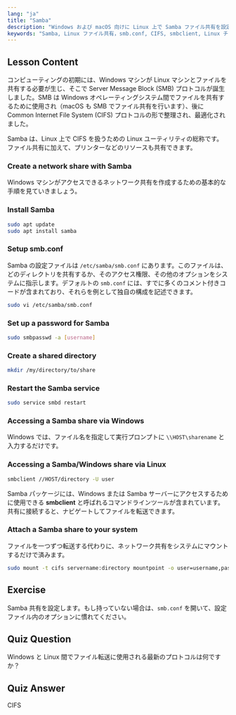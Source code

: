 ```yaml
---
lang: "ja"
title: "Samba"
description: "Windows および macOS 向けに Linux 上で Samba ファイル共有を設定する方法を学びます。この初心者向けガイドでは、インストール、設定、共有へのアクセスについて説明します。さあ、始めましょう！"
keywords: "Samba, Linux ファイル共有，smb.conf, CIFS, smbclient, Linux チュートリアル，初心者ガイド"
---
```


## Lesson Content

コンピューティングの初期には、Windows マシンが Linux マシンとファイルを共有する必要が生じ、そこで Server Message Block (SMB) プロトコルが誕生しました。SMB は Windows オペレーティングシステム間でファイルを共有するために使用され（macOS も SMB でファイル共有を行います）、後に Common Internet File System (CIFS) プロトコルの形で整理され、最適化されました。

Samba は、Linux 上で CIFS を扱うための Linux ユーティリティの総称です。ファイル共有に加えて、プリンターなどのリソースも共有できます。

### Create a network share with Samba

Windows マシンがアクセスできるネットワーク共有を作成するための基本的な手順を見ていきましょう。

### Install Samba

```bash
sudo apt update
sudo apt install samba
```

### Setup smb.conf

Samba の設定ファイルは `/etc/samba/smb.conf` にあります。このファイルは、どのディレクトリを共有するか、そのアクセス権限、その他のオプションをシステムに指示します。デフォルトの `smb.conf` には、すでに多くのコメント付きコードが含まれており、それらを例として独自の構成を記述できます。

```bash
sudo vi /etc/samba/smb.conf
```

### Set up a password for Samba

```bash
sudo smbpasswd -a [username]
```

### Create a shared directory

```bash
mkdir /my/directory/to/share
```

### Restart the Samba service

```bash
sudo service smbd restart
```

### Accessing a Samba share via Windows

Windows では、ファイル名を指定して実行プロンプトに `\\HOST\sharename` と入力するだけです。

### Accessing a Samba/Windows share via Linux

```bash
smbclient //HOST/directory -U user
```

Samba パッケージには、Windows または Samba サーバーにアクセスするために使用できる **smbclient** と呼ばれるコマンドラインツールが含まれています。共有に接続すると、ナビゲートしてファイルを転送できます。

### Attach a Samba share to your system

ファイルを一つずつ転送する代わりに、ネットワーク共有をシステムにマウントするだけで済みます。

```bash
sudo mount -t cifs servername:directory mountpoint -o user=username,pass=password
```

## Exercise

Samba 共有を設定します。もし持っていない場合は、`smb.conf` を開いて、設定ファイル内のオプションに慣れてください。

## Quiz Question

Windows と Linux 間でファイル転送に使用される最新のプロトコルは何ですか？

## Quiz Answer

CIFS
